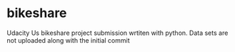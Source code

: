 # bikeshare
Udacity Us bikeshare project submission wrtiten with python.
Data sets are not uploaded along with the initial commit 


